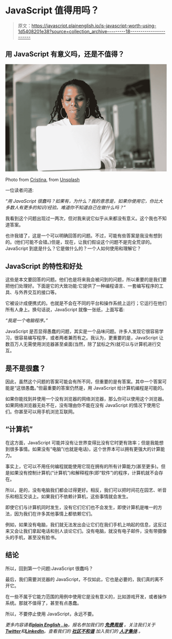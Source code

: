 # JavaScript 值得用吗？

> 原文：<https://javascript.plainenglish.io/is-javascript-worth-using-1d5408201e38?source=collection_archive---------18----------------------->

## 用 JavaScript 有意义吗，还是不值得？

![](img/9b04264be53123984a2d949ea7a2e3a0.png)

Photo from [Cristina](https://unsplash.com/@wocintechchat), from [Unsplash](https://unsplash.com/s/photos/it)

一位读者问道:

*“用 JavaScript 很蠢吗？如果有，为什么？我的意思是，如果你使用它，你比大多数人有更多的知识/经验。难道你不知道自己在做什么吗？”*

我看到这个问题出现过一两次，但对我来说它似乎从来都没有意义。这个我也不知道答案。

也许我错了，这是一个可以明确回答的问题。不过，可能有些答案是我没有想到的。(他们可能不会错。)但是，现在，让我们假设这个问题不是完全荒谬的。JavaScript 到底是什么？它是做什么的？一个人如何使用和理解它？

## JavaScript 的特性和好处

这些是本文要回答的问题。他们也是将来我会被问到的问题，所以重要的是我们要把他们处理好。下面是它的大致功能:它提供了一种编程语言、一套编写程序的工具、与外界交互的接口等。

它被设计成便携式的。也就是不会在不同的平台和操作系统上运行；它运行在他们所有人身上。换句话说，JavaScript 就像一张纸，上面写着:

*“我是一个电脑程序。”*

JavaScript 是否显得愚蠢的问题，其实是一个品味问题。许多人发现它很容易学习，很容易编写程序，或者两者兼而有之。我认为，更重要的是，JavaScript 让数百万人无需使用浏览器甚至桌面(当然，除了鼠标之外)就可以与计算机进行交互。

## 是不是很蠢？

因此，虽然这个问题的答案可能会有所不同，但重要的是有答案。其中一个答案可能是“这很愚蠢。”但最重要的答案仍然是，用 JavaScript 给计算机编程是可能的。

如果你能找到并使用一个没有浏览器的网络浏览器，那么你可以使用这个浏览器。如果网络浏览器无处不在，没有理由你不能在没有 JavaScript 的情况下使用它们。你甚至可以用手机浏览互联网。

## “计算机”

在这方面，JavaScript 可能并没有让世界变得比没有它时更有效率；但是我能想到很多事情。如果没有“电脑”(也就是电话)，这个世界本可以拥有更强大的计算能力。

事实上，它可以不用任何编程就能使用它现在拥有的所有计算能力(甚至更多)。但是如果没有控制计算机(“计算机”)和解释程序(即“软件”)的程序，计算机就不会存在。

所以，是的，没有电脑我们都会过得更好。相反，我们可以把时间花在园艺、听音乐和相互交谈上。如果我们不依赖计算机，这些事情就会发生。

即使它们与计算机同时发生，没有它们它们也不会发生，即使计算机是唯一的方法，因为我们在许多其他事情上都依赖它们。

例如，如果没有电脑，我们就无法发出会让它们在我们手机上响起的信息，这反过来又会让我们拿起电话和别人谈论它们。没有电脑，就没有电子邮件，没有带摄像头的手机，甚至没有脸书。

## 结论

所以，回到第一个问题:JavaScript 很蠢吗？

最后，我们需要浏览器的 JavaScript，不仅如此，它也是必要的，我们真的离不开它。

在一些不属于它能力范围的用例中使用它是没有意义的，比如游戏开发，或者操作系统。那就不值得了，甚至有点愚蠢。

所以，不要停止使用 JavaScript，永远不要。

*更多内容请看*[***plain English . io***](https://plainenglish.io/)*。报名参加我们的* [***免费周报***](http://newsletter.plainenglish.io/) *。关注我们关于*[***Twitter***](https://twitter.com/inPlainEngHQ)*和*[***LinkedIn***](https://www.linkedin.com/company/inplainenglish/)*。查看我们的* [***社区不和谐***](https://discord.gg/GtDtUAvyhW) *加入我们的* [***人才集体***](https://inplainenglish.pallet.com/talent/welcome) *。*